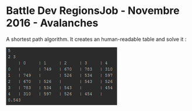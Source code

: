 # Battle Dev RegionsJob - Novembre 2016 - Avalanches
A shortest path algorithm. It creates an human-readable table and solve it :

![Sample image](https://raw.githubusercontent.com/TheRainbowPhoenix/GraphesConcoursProgra/master/bdrj2016/out.png) 
